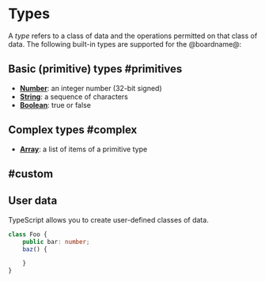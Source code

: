 # Types

A *type* refers to a class of data and the operations permitted on that class of data. 
The following built-in types are supported for the @boardname@:

## Basic (primitive) types #primitives

* **[Number](/types/number)**: an integer number (32-bit signed)
* **[String](/types/string)**: a sequence of characters
* **[Boolean](/types/boolean)**: true or false

## Complex types #complex

* **[Array](/types/array)**: a list of items of a primitive type

## #custom

## User data

TypeScript allows you to create user-defined classes of data. 

```typescript
class Foo {
    public bar: number;
    baz() {

    }
}
```